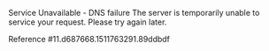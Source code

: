 Service Unavailable - DNS failure The server is temporarily unable to service your request. Please try again later.

Reference #11.d687668.1511763291.89ddbdf